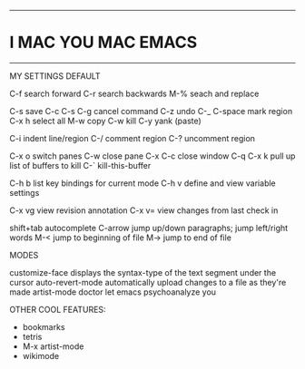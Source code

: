 
----------------------------------------------------------------------------------------------
 # I MAC YOU MAC EMACS
----------------------------------------------------------------------------------------------

MY SETTINGS							DEFAULT

C-f		search forward
C-r		search backwards
M-%		seach and replace

C-s		save						C-c C-s
C-g		cancel command
C-z		undo						C-_
C-space		mark region
C-x h		select all
M-w		copy
C-w		kill
C-y		yank (paste)

C-i 		indent line/region
C-/		comment region
C-?		uncomment region

C-x o 		switch panes
C-w		close pane
C-x C-c		close window					C-q
C-x k		pull up list of buffers to kill
C-` 		kill-this-buffer

C-h b		list key bindings for current mode
C-h v           define and view variable settings

C-x vg		view revision annotation
C-x v=		view changes from last check in

shift+tab	autocomplete
C-arrow		jump up/down paragraphs; jump left/right words
M-<             jump to beginning of file
M->             jump to end of file

MODES

customize-face		 displays the syntax-type of the text segment under the cursor
auto-revert-mode	 automatically upload changes to a    file as they're made
artist-mode
doctor			 let emacs psychoanalyze you


OTHER COOL FEATURES:

- bookmarks
- tetris
- M-x artist-mode
- wikimode
